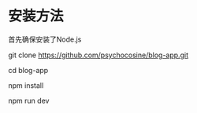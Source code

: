 # 安装方法
首先确保安装了Node.js

git clone https://github.com/psychocosine/blog-app.git

cd blog-app

npm install

npm run dev